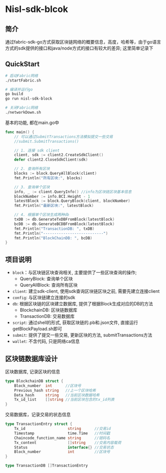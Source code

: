 # Nisl-sdk-blcok

## 简介

通过fabric-sdk-go方式获取区块链网络的概要信息，高度，哈希等，由于go语言方式的sdk提供的接口和java/node方式的接口有较大的差异; 这里简单记录下

## QuickStart

```bash
# 启动Fabric网络
./startFabric.sh

# 编译并运行go
go build
go run nisl-sdk-block

# 关闭Fabric网络
./networkDown.sh
```

基本的功能, 都在main.go中
```go
func main() {
	// 可以通过SubmitTransactions方法模拟提交一些交易
	//submit.SubmitTransactions()

	// 1. 连接 sdk client
	client, sdk := client2.CreateSdkClient()
	defer client2.CloseSdkClient(sdk)

	// 2. 查询所有区块
	blocks := block.QueryAllBlock(client)
	fmt.Println("所有区块:", blocks)

	// 3. 查询单个区块
	info, _ := client.QueryInfo() //info为区块链区块基本信息
	blockNumber := info.BCI.Height - 1
	latestBlock := block.QueryBlock(client, blockNumber)
	fmt.Println("最新区块:", latestBlock)

	// 4. 根据单个区块生成两种db
	txDB := db.GenerateTxDBFromBlock(latestBlock)
	bcDB := db.GenerateBCDBFromBlock(latestBlock)
	fmt.Println("TransactionDB: ", txDB)
	fmt.Println("---------------------------")
	fmt.Println("BlockChainDB: ", bcDB)
}
```


## 项目说明

- `block`：与区块链区块查询相关, 主要提供了一些区块查询的操作;
    - QueryBlock: 查询单个区块
    - QueryAllBlock: 查询所有区块
- `client`: 建立sdk-client, 使用sdk查询区块链区块之前, 需要先建立连接client
- `config`: 与区块链建立连接的sdk
- `db`: 根据区块链的区块建立数据库, 提供了根据Block生成对应的DB的方法
  - BlockchainDB: 区块链数据库
  - TransactionDB: 交易数据库
- `script`: 通过shell的形式, 获取区块链的.pb和.json文件, 直接运行getBlockPayload.sh即可
- `submit`: 提供了提交一些交易, 更新区块的方法, submitTransactions方法
- `wallet`: 不含代码, 只是网络ca信息

## 区块链数据库设计

区块数据库, 记录区块的信息
```go
type BlockchainDB struct {
    Block_number  int      //区块号
    Previous_hash string   //上一个区块哈希
    Data_hash     string   //当前区块数据哈希
    Tx_id_list    []string //当前区块包含的tx_id列表
}
```

交易数据库，记录交易的状态信息
```go
type TransactionEntry struct {
    Tx_id                   string      //交易id
    Timestamp               time.Time   //时间戳
    Chaincode_function_name string      //链码名
    Tx_content              []string    //交易内容载荷
    Status                  interface{} //交易状态
    Block_number            int         //区块号
}

type TransactionDB []TransactionEntry
```